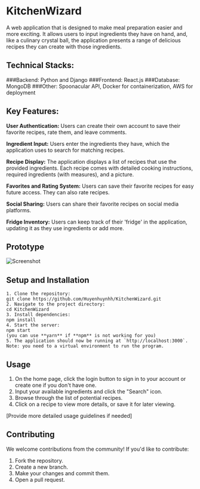 # KitchenWizard
A web application that is designed to make meal preparation easier and more exciting. It allows users to input ingredients they have on hand, and, like a culinary crystal ball, the application presents a range of delicious recipes they can create with those ingredients.

## Technical Stacks:
###Backend: Python and Django
###Frontend: React.js
###Database: MongoDB
###Other: Spoonacular API, Docker for containerization, AWS for deployment

## Key Features:
**User Authentication:** Users can create their own account to save their favorite recipes, rate them, and leave comments.

**Ingredient Input:** Users enter the ingredients they have, which the application uses to search for matching recipes.

**Recipe Display:** The application displays a list of recipes that use the provided ingredients. Each recipe comes with detailed cooking instructions, required ingredients (with measures), and a picture.

**Favorites and Rating System:** Users can save their favorite recipes for easy future access. They can also rate recipes.

**Social Sharing:** Users can share their favorite recipes on social media platforms.

**Fridge Inventory:** Users can keep track of their 'fridge' in the application, updating it as they use ingredients or add more.

## Prototype 
![Screenshot](Prototype.png)

## Setup and Installation
```
1. Clone the repository:
git clone https://github.com/Huyenhuynhh/KitchenWizard.git
2. Navigate to the project directory:
cd KitchenWizard
3. Install dependencies:
npm install
4. Start the server:
npm start
(you can use **yarn** if **npm** is not working for you)
5. The application should now be running at `http://localhost:3000`.
Note: you need to a virtual environment to run the program.
```

## Usage

1. On the home page, click the login button to sign in to your account or create one if you don't have one.
2. Input your available ingredients and click the "Search" icon.
3. Browse through the list of potential recipes.
4. Click on a recipe to view more details, or save it for later viewing.

[Provide more detailed usage guidelines if needed]

## Contributing

We welcome contributions from the community! If you'd like to contribute:

1. Fork the repository.
2. Create a new branch.
3. Make your changes and commit them.
4. Open a pull request.




